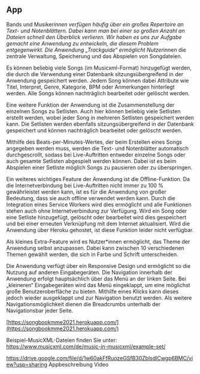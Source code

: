 ## App

<!--[Beschreiben Sie hier in einer kurzen Zusammenfassung Hintergrund, Ziele und Funktionen Ihrer Anwendung. Fügen Sie einen repräsentativen Screenshot ein. Dokumentieren Sie anschließend ausführlich alle Funktionen der Anwendung. Verwenden Sie Screenshots und ggf. auch Gif-Dateien um zentrale Elemente und Abläufe zu beschreiben.] -->

Bands und Musiker*innen verfügen häufig über ein großes Repertoire an Text- und Notenblättern. Dabei kann man bei einer so großen Anzahl an Dateien schnell den Überblick verlieren. Wir haben es uns zur Aufgabe gemacht eine Anwendung zu entwickeln, die diesem Problem entgegenwirkt. Die Anwendung „Trackguide“ ermöglicht Nutzer*innen die zentrale Verwaltung, Speicherung und das Abspielen von Songdateien. 

Es können beliebig viele Songs (im Musicxml-Format) hinzugefügt werden, die durch die Verwendung einer Datenbank sitzungsübergreifend in der Anwendung gespeichert werden. Jedem Song können dabei Attribute wie Titel, Interpret, Genre, Kategorie, BPM oder Anmerkungen hinterlegt werden. Alle Songs können nachträglich bearbeitet oder gelöscht werden. 

Eine weitere Funktion der Anwendung ist die Zusammenstellung der einzelnen Songs zu Setlisten. Auch hier können beliebig viele Setlisten erstellt werden, wobei jeder Song in mehreren Setlisten gespeichert werden kann. Die Setlisten werden ebenfalls sitzungsübergreifend in der Datenbank gespeichert und können nachträglich bearbeitet oder gelöscht werden.

Mithilfe des Beats-per-Minutes-Wertes, der beim Erstellen eines Songs angegeben werden muss, werden die Text- und Notenblätter automatisch durchgescrollt, sodass bei Live-Auftritten entweder einzelne Songs oder auch gesamte Setlisten abgespielt werden können. Dabei ist es beim Abspielen einer Setliste möglich Songs zu pausieren oder zu überspringen. 

Ein weiteres wichtiges Feature der Anwendung ist die Offline-Funktion. Da die Internetverbindung bei Live-Auftritten nicht immer zu 100 % gewährleistet werden kann, ist es für die Anwendung von großer Bedeutung, dass sie auch offline verwendet werden kann. Durch die Integration eines Service Workers wird dies ermöglicht und alle Funktionen stehen auch ohne Internetverbindung zur Verfügung. Wird ein Song oder eine Setliste hinzugefügt, gelöscht oder bearbeitet wird dies gespeichert und bei einer erneuten Verknüpfung mit dem Internet aktualisiert. Wird die Anwendung über Heroku gehostet, ist diese Funktion leider nicht verfügbar. 

Als kleines Extra-Feature wird es Nutzer*innen ermöglicht, das Theme der Anwendung selbst anzupassen. Dabei kann zwischen 10 verschiedenen Themen gewählt werden, die sich in Farbe und Schrift unterscheiden. 

Die Anwendung verfügt über ein Responsive Design und ermöglicht so die Nutzung auf anderen Eingabegeräten. Die Navigation innerhalb der Anwendung erfolgt hauptsächlich über das Menü an der linken Seite. Bei „kleineren“ Eingabegeräten wird das Menü eingeklappt, um eine möglichst große Benutzeroberfläche zu bieten. Mithilfe eines Klicks kann dieses jedoch wieder ausgeklappt und zur Navigation benutzt werden. Als weitere Navigationsmöglichkeit dienen die Breadcrumbs unterhalb der Navigationsbar jeder Seite.

[https://songbookmme2021.herokuapp.com/](https://songbookmme2021.herokuapp.com/)

Beispiel-MusicXML-Dateien finden Sie unter: https://www.musicxml.com/de/music-in-musicxml/example-set/

https://drive.google.com/file/d/1w60akFfRuozeGSfB30ZblsdlCwgp6BMC/view?usp=sharing Appbeschreibung Video

